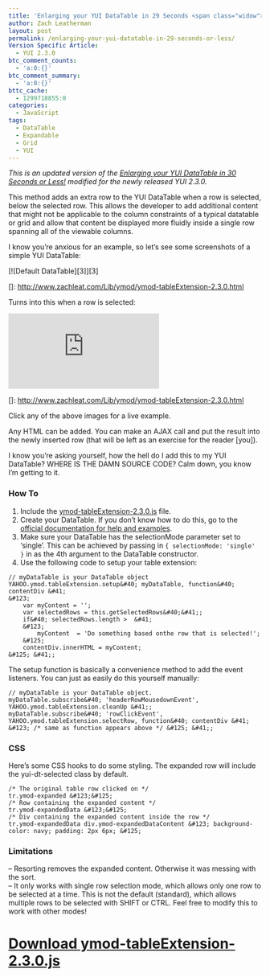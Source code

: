 ```yaml
---
title: 'Enlarging your YUI DataTable in 29 Seconds <span class="widow">or Less!</span>'
author: Zach Leatherman
layout: post
permalink: /enlarging-your-yui-datatable-in-29-seconds-or-less/
Version Specific Article:
  - YUI 2.3.0
btc_comment_counts:
  - 'a:0:{}'
btc_comment_summary:
  - 'a:0:{}'
bttc_cache:
  - 1299718855:0
categories:
  - JavaScript
tags:
  - DataTable
  - Expandable
  - Grid
  - YUI
---
```


*This is an updated version of the [Enlarging your YUI DataTable in 30 Seconds or Less!][1] modified for the newly released YUI 2.3.0.*

 [1]: http://www.zachleat.com/web/2007/06/07/enlarging-your-yui-datatable-in-30-seconds-or-less/

This method adds an extra row to the YUI DataTable when a row is selected, below the selected row. This allows the developer to add additional content that might not be applicable to the column constraints of a typical datatable or grid and allow that content be displayed more fluidly inside a single row spanning all of the viewable columns.

I know you’re anxious for an example, so let’s see some screenshots of a simple YUI DataTable:

[![Default DataTable][3]][3]

 []: http://www.zachleat.com/Lib/ymod/ymod-tableExtension-2.3.0.html

Turns into this when a row is selected:

[![Row selected][4]][4]

 []: http://www.zachleat.com/Lib/ymod/ymod-tableExtension-2.3.0.html

Click any of the above images for a live example.

Any HTML can be added. You can make an AJAX call and put the result into the newly inserted row (that will be left as an exercise for the reader [you]).

I know you’re asking yourself, how the hell do I add this to my YUI DataTable? WHERE IS THE DAMN SOURCE CODE? Calm down, you know I’m getting to it.

### How To

1. Include the [ymod-tableExtension-2.3.0.js][4] file.  
2. Create your DataTable. If you don’t know how to do this, go to the [official documentation for help and examples][5].  
3. Make sure your DataTable has the selectionMode parameter set to ‘single’. This can be achieved by passing in `{ selectionMode: 'single' }` in as the 4th argument to the DataTable constructor.  
4. Use the following code to setup your table extension:

 [4]: http://www.zachleat.com/Lib/ymod/ymod-tableExtension-2.3.0.js
 [5]: http://developer.yahoo.com/yui/datatable/

    // myDataTable is your DataTable object
    YAHOO.ymod.tableExtension.setup&#40; myDataTable, function&#40; contentDiv &#41;
    &#123;
        var myContent = '';
        var selectedRows = this.getSelectedRows&#40;&#41;;
        if&#40; selectedRows.length >  &#41;
        &#123;
            myContent  = 'Do something based onthe row that is selected!';
        &#125;
        contentDiv.innerHTML = myContent;
    &#125; &#41;;

The setup function is basically a convenience method to add the event listeners. You can just as easily do this yourself manually:

    // myDataTable is your DataTable object.
    myDataTable.subscribe&#40; 'headerRowMousedownEvent', YAHOO.ymod.tableExtension.cleanUp &#41;;
    myDataTable.subscribe&#40; 'rowClickEvent', YAHOO.ymod.tableExtension.selectRow, function&#40; contentDiv &#41; &#123; /* same as function appears above */ &#125; &#41;;

### CSS

Here’s some CSS hooks to do some styling. The expanded row will include the yui-dt-selected class by default.

    /* The original table row clicked on */
    tr.ymod-expanded &#123;&#125;
    /* Row containing the expanded content */
    tr.ymod-expandedData &#123;&#125;
    /* Div containing the expanded content inside the row */
    tr.ymod-expandedData div.ymod-expandedDataContent &#123; background-color: navy; padding: 2px 6px; &#125;

### Limitations

– Resorting removes the expanded content. Otherwise it was messing with the sort.  
– It only works with single row selection mode, which allows only one row to be selected at a time. This is not the default (standard), which allows multiple rows to be selected with SHIFT or CTRL. Feel free to modify this to work with other modes!

# [Download ymod-tableExtension-2.3.0.js][4]